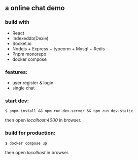 ## a online chat demo

### build with
- React
- Indexeddb(Dexie)
- Socket.io
- Nodejs + Express + typeorm + Mysql + Redis
- Pnpm monorepo
- docker compose


### features:
- user register & login
- single chat

### start dev:

```
$ pnpm install && npm run dev-server && npm run dev-static
```
then open *localhost:4000* in browser.

### build for production:
```
$ docker compose up
```
then open *localhost* in browser.
